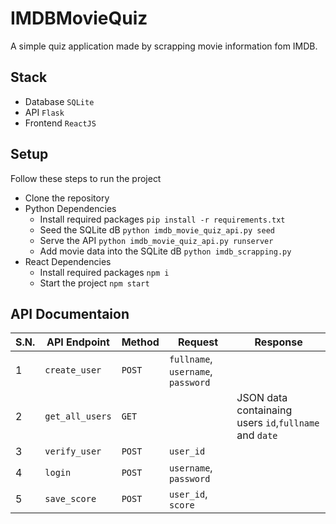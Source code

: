 # IMDBMovieQuiz
A simple quiz application made by scrapping movie information fom IMDB.

## Stack
* Database `SQLite`
* API `Flask`
* Frontend `ReactJS`

## Setup
Follow these steps to run the project

* Clone the repository 
* Python Dependencies
  * Install required packages `pip install -r requirements.txt`
  * Seed the SQLite dB `python imdb_movie_quiz_api.py seed`
  * Serve the API `python imdb_movie_quiz_api.py runserver`
  * Add movie data into the SQLite dB `python imdb_scrapping.py`
* React Dependencies
  * Install required packages `npm i`
  * Start the project `npm start`

## API Documentaion

S.N. | API Endpoint | Method | Request | Response
--- | --- | --- | --- |---
1 | `create_user` | `POST` | `fullname`, `username`, `password` | 
2 | `get_all_users` | `GET` |  | JSON data containaing users `id`,`fullname` and `date`
3 | `verify_user` | `POST` | `user_id` | 
4 | `login` | `POST` | `username`, `password` | 
5 | `save_score` | `POST` | `user_id`, `score` | 
